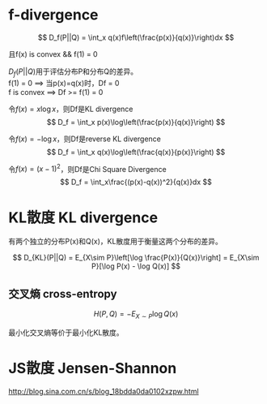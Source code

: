 # f-divergence

$$
D_f(P||Q) = \int_x q(x)f\left(\frac{p(x)}{q(x)}\right)dx
$$

且f(x) is convex && f(1) = 0

$D_f(P||Q)$用于评估分布P和分布Q的差异。  
f(1) = 0 ==> 当p(x)=q(x)时，Df = 0  
f is convex ==> Df >= f(1) = 0

令$f(x) = x\log x$，则Df是KL divergence  
$$
D_f = \int_x p(x)\log\left(\frac{p(x)}{q(x)}\right)
$$

令$f(x) = -\log x$，则Df是reverse KL divergence  
$$
D_f = \int_x q(x)\log\left(\frac{q(x)}{p(x)}\right)
$$

令$f(x) = (x-1)^2$，则Df是Chi Square Divergence  
$$
D_f = \int_x\frac{(p(x)-q(x))^2}{q(x)}dx
$$

# KL散度 KL divergence

有两个独立的分布P(x)和Q(x)，KL散度用于衡量这两个分布的差异。  

$$
D_{KL}(P||Q) = E_{X\sim P}\left[\log \frac{P(x)}{Q(x)}\right] = E_{X\sim P}[\log P(x) - \log Q(x)]
$$

## 交叉熵 cross-entropy

$$
H(P, Q) = -E_{X\sim P} \log Q(x)
$$

最小化交叉熵等价于最小化KL散度。  

# JS散度 Jensen-Shannon

http://blog.sina.com.cn/s/blog_18bdda0da0102xzpw.html

